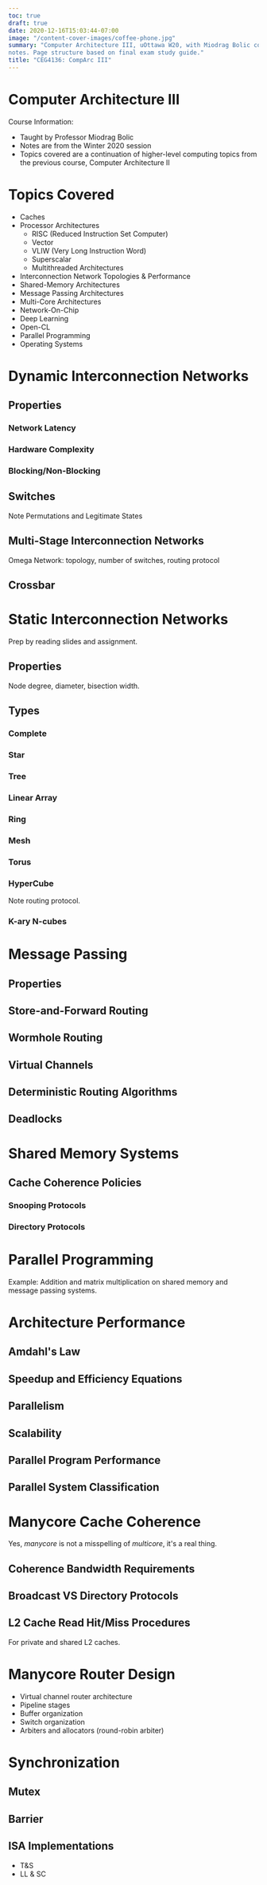 ```yaml
---
toc: true 
draft: true
date: 2020-12-16T15:03:44-07:00
image: "/content-cover-images/coffee-phone.jpg"
summary: "Computer Architecture III, uOttawa W20, with Miodrag Bolic course
notes. Page structure based on final exam study guide."
title: "CEG4136: CompArc III"
---
```


# Computer Architecture III 

Course Information: 

- Taught by Professor Miodrag Bolic
- Notes are from the Winter 2020 session
- Topics covered are a continuation of higher-level computing topics from the
  previous course, Computer Architecture II

# Topics Covered

- Caches
- Processor Architectures
  - RISC (Reduced Instruction Set Computer)
  - Vector
  - VLIW (Very Long Instruction Word)
  - Superscalar
  - Multithreaded Architectures
- Interconnection Network Topologies & Performance
- Shared-Memory Architectures
- Message Passing Architectures
- Multi-Core Architectures
- Network-On-Chip
- Deep Learning
- Open-CL
- Parallel Programming
- Operating Systems

# Dynamic Interconnection Networks

## Properties

### Network Latency
### Hardware Complexity
### Blocking/Non-Blocking

## Switches

Note Permutations and Legitimate States

## Multi-Stage Interconnection Networks

Omega Network: topology, number of switches, routing protocol

## Crossbar

# Static Interconnection Networks

Prep by reading slides and assignment.

## Properties

Node degree, diameter, bisection width.

## Types

### Complete

### Star

### Tree

### Linear Array

### Ring

### Mesh

### Torus

### HyperCube

Note routing protocol.

### K-ary N-cubes


# Message Passing

## Properties

## Store-and-Forward Routing
## Wormhole Routing
## Virtual Channels
## Deterministic Routing Algorithms
## Deadlocks

# Shared Memory Systems

## Cache Coherence Policies

### Snooping Protocols
### Directory Protocols

# Parallel Programming

Example: Addition and matrix multiplication on shared memory and message passing
systems.

# Architecture Performance

## Amdahl's Law
## Speedup and Efficiency Equations
## Parallelism
## Scalability
## Parallel Program Performance
## Parallel System Classification

# Manycore Cache Coherence

Yes, _manycore_ is not a misspelling of _multicore_, it's a real thing.

## Coherence Bandwidth Requirements
## Broadcast VS Directory Protocols
## L2 Cache Read Hit/Miss Procedures

For private and shared L2 caches.

# Manycore Router Design

- Virtual channel router architecture
- Pipeline stages
- Buffer organization
- Switch organization
- Arbiters and allocators (round-robin arbiter)

# Synchronization

## Mutex
## Barrier
## ISA Implementations
- T&S
- LL & SC
